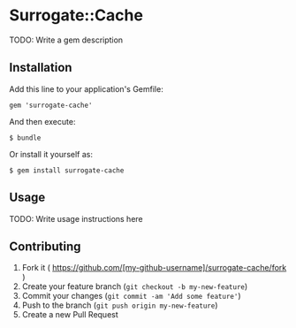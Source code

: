# Surrogate::Cache

TODO: Write a gem description

## Installation

Add this line to your application's Gemfile:

    gem 'surrogate-cache'

And then execute:

    $ bundle

Or install it yourself as:

    $ gem install surrogate-cache

## Usage

TODO: Write usage instructions here

## Contributing

1. Fork it ( https://github.com/[my-github-username]/surrogate-cache/fork )
2. Create your feature branch (`git checkout -b my-new-feature`)
3. Commit your changes (`git commit -am 'Add some feature'`)
4. Push to the branch (`git push origin my-new-feature`)
5. Create a new Pull Request
